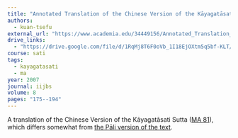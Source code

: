 ```yaml
---
title: "Annotated Translation of the Chinese Version of the Kāyagatāsati Sutta"
authors:
  - kuan-tsefu
external_url: "https://www.academia.edu/34449156/Annotated_Translation_of_the_Chinese_Version_of_the_K%C4%81yagat%C4%81sati_Sutta"
drive_links:
  - "https://drive.google.com/file/d/1RqMj8T6F0oVb_1I18EjOXtm5q5bf-KLT/view?usp=drivesdk"
course: sati
tags:
  - kayagatasati
  - ma
year: 2007
journal: iijbs
volume: 8
pages: "175--194"
---
```


A translation of the Chinese Version of the Kāyagatāsati Sutta ([MA 81](/content/canon/ma81)),
which differs somewhat from [the Pāli version of the text](/content/canon/mn119).
